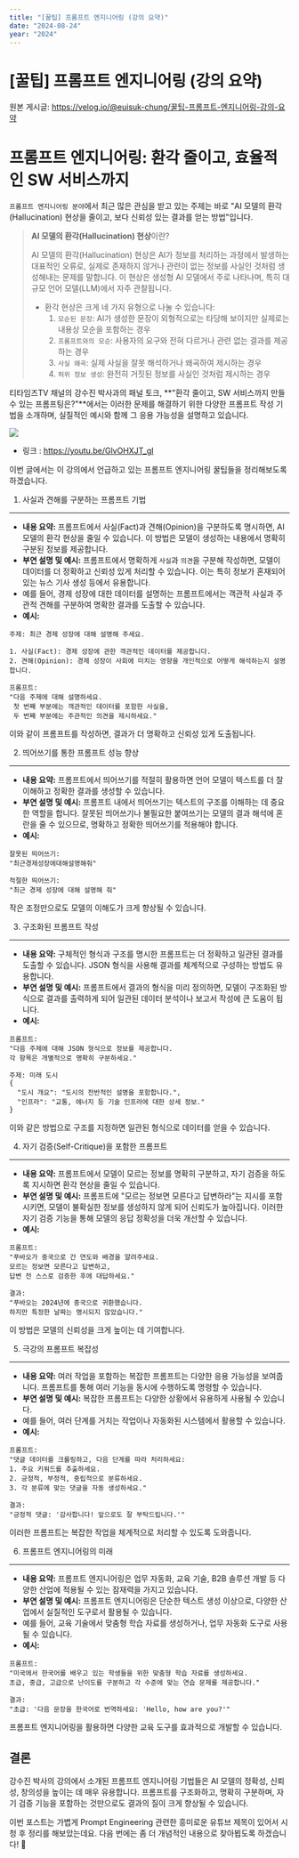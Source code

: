 ```yaml
---
title: "[꿀팁] 프롬프트 엔지니어링 (강의 요약)"
date: "2024-08-24"
year: "2024"
---
```


# [꿀팁] 프롬프트 엔지니어링 (강의 요약)

원본 게시글: https://velog.io/@euisuk-chung/꿀팁-프롬프트-엔지니어링-강의-요약



프롬프트 엔지니어링: 환각 줄이고, 효율적인 SW 서비스까지
=================================

`프롬프트 엔지니어링 분야`에서 최근 많은 관심을 받고 있는 주제는 바로 "AI 모델의 환각(Hallucination) 현상을 줄이고, 보다 신뢰성 있는 결과를 얻는 방법"입니다.

> **AI 모델의 환각(Hallucination) 현상**이란?  
> 
> AI 모델의 환각(Hallucination) 현상은 AI가 정보를 처리하는 과정에서 발생하는 대표적인 오류로, 실제로 존재하지 않거나 관련이 없는 정보를 사실인 것처럼 생성해내는 문제를 말합니다. 이 현상은 생성형 AI 모델에서 주로 나타나며, 특히 대규모 언어 모델(LLM)에서 자주 관찰됩니다.
> 
> * 환각 현상은 크게 네 가지 유형으로 나눌 수 있습니다:
>   1. `모순된 문장`: AI가 생성한 문장이 외형적으로는 타당해 보이지만 실제로는 내용상 모순을 포함하는 경우
>   2. `프롬프트와의 모순`: 사용자의 요구와 전혀 다르거나 관련 없는 결과를 제공하는 경우
>   3. `사실 왜곡`: 실제 사실을 잘못 해석하거나 왜곡하여 제시하는 경우
>   4. `허위 정보 생성`: 완전히 거짓된 정보를 사실인 것처럼 제시하는 경우

티타임즈TV 채널의 강수진 박사과의 패널 토크, **"환각 줄이고, SW 서비스까지 만들 수 있는 프롬프팅은?"**에서는 이러한 문제를 해결하기 위한 다양한 프롬프트 작성 기법을 소개하며, 실질적인 예시와 함께 그 응용 가능성을 설명하고 있습니다.

![](https://velog.velcdn.com/images/euisuk-chung/post/e163ceab-7da7-4aa5-ba46-4fcfa53612a7/image.png)

* 링크 : <https://youtu.be/GlvOHXJT_gI>

이번 글에서는 이 강의에서 언급하고 있는 프롬프트 엔지니어링 꿀팁들을 정리해보도록 하겠습니다.

1. 사실과 견해를 구분하는 프롬프트 기법
-----------------------

* **내용 요약:** 프롬프트에서 사실(Fact)과 견해(Opinion)을 구분하도록 명시하면, AI 모델의 환각 현상을 줄일 수 있습니다. 이 방법은 모델이 생성하는 내용에서 명확히 구분된 정보를 제공합니다.
* **부연 설명 및 예시:** 프롬프트에서 명확하게 `사실`과 `의견`을 구분해 작성하면, 모델이 데이터를 더 정확하고 신뢰성 있게 처리할 수 있습니다. 이는 특히 정보가 혼재되어 있는 뉴스 기사 생성 등에서 유용합니다.
* 예를 들어, 경제 성장에 대한 데이터를 설명하는 프롬프트에서는 객관적 사실과 주관적 견해를 구분하여 명확한 결과를 도출할 수 있습니다.
* **예시:**

```
주제: 최근 경제 성장에 대해 설명해 주세요.

1. 사실(Fact): 경제 성장에 관한 객관적인 데이터를 제공합니다.
2. 견해(Opinion): 경제 성장이 사회에 미치는 영향을 개인적으로 어떻게 해석하는지 설명합니다.

프롬프트: 
"다음 주제에 대해 설명하세요. 
 첫 번째 부분에는 객관적인 데이터를 포함한 사실을, 
 두 번째 부분에는 주관적인 의견을 제시하세요."
```

이와 같이 프롬프트를 작성하면, 결과가 더 명확하고 신뢰성 있게 도출됩니다.

2. 띄어쓰기를 통한 프롬프트 성능 향상
----------------------

* **내용 요약:** 프롬프트에서 띄어쓰기를 적절히 활용하면 언어 모델이 텍스트를 더 잘 이해하고 정확한 결과를 생성할 수 있습니다.
* **부연 설명 및 예시:** 프롬프트 내에서 띄어쓰기는 텍스트의 구조를 이해하는 데 중요한 역할을 합니다. 잘못된 띄어쓰기나 불필요한 붙여쓰기는 모델의 결과 해석에 혼란을 줄 수 있으므로, 명확하고 정확한 띄어쓰기를 적용해야 합니다.
* **예시:**

```
잘못된 띄어쓰기:
"최근경제성장에대해설명해줘"

적절한 띄어쓰기:
"최근 경제 성장에 대해 설명해 줘"
```

작은 조정만으로도 모델의 이해도가 크게 향상될 수 있습니다.

3. 구조화된 프롬프트 작성
---------------

* **내용 요약:** 구체적인 형식과 구조를 명시한 프롬프트는 더 정확하고 일관된 결과를 도출할 수 있습니다. JSON 형식을 사용해 결과를 체계적으로 구성하는 방법도 유용합니다.
* **부연 설명 및 예시:** 프롬프트에서 결과의 형식을 미리 정의하면, 모델이 구조화된 방식으로 결과를 출력하게 되어 일관된 데이터 분석이나 보고서 작성에 큰 도움이 됩니다.
* **예시:**

```
프롬프트:
"다음 주제에 대해 JSON 형식으로 정보를 제공합니다. 
각 항목은 개별적으로 명확히 구분하세요."

주제: 미래 도시
{
  "도시 개요": "도시의 전반적인 설명을 포함합니다.",
  "인프라": "교통, 에너지 등 기술 인프라에 대한 상세 정보."
}
```

이와 같은 방법으로 구조를 지정하면 일관된 형식으로 데이터를 얻을 수 있습니다.

4. 자기 검증(Self-Critique)을 포함한 프롬프트
---------------------------------

* **내용 요약:** 프롬프트에서 모델이 모르는 정보를 명확히 구분하고, 자기 검증을 하도록 지시하면 환각 현상을 줄일 수 있습니다.
* **부연 설명 및 예시:** 프롬프트에 "모르는 정보면 모른다고 답변하라"는 지시를 포함시키면, 모델이 불확실한 정보를 생성하지 않게 되어 신뢰도가 높아집니다. 이러한 자기 검증 기능을 통해 모델의 응답 정확성을 더욱 개선할 수 있습니다.
* **예시:**

```
프롬프트:
"푸바오가 중국으로 간 연도와 배경을 알려주세요. 
모르는 정보면 모른다고 답변하고, 
답변 전 스스로 검증한 후에 대답하세요."

결과:
"푸바오는 2024년에 중국으로 귀환했습니다. 
하지만 특정한 날짜는 명시되지 않았습니다."
```

이 방법은 모델의 신뢰성을 크게 높이는 데 기여합니다.

5. 극강의 프롬프트 복잡성
---------------

* **내용 요약:** 여러 작업을 포함하는 복잡한 프롬프트는 다양한 응용 가능성을 보여줍니다. 프롬프트를 통해 여러 기능을 동시에 수행하도록 명령할 수 있습니다.
* **부연 설명 및 예시:** 복잡한 프롬프트는 다양한 상황에서 유용하게 사용될 수 있습니다.
* 예를 들어, 여러 단계를 거치는 작업이나 자동화된 시스템에서 활용할 수 있습니다.
* **예시:**

```
프롬프트:
"댓글 데이터를 크롤링하고, 다음 단계를 따라 처리하세요:
1. 주요 키워드를 추출하세요.
2. 긍정적, 부정적, 중립적으로 분류하세요.
3. 각 분류에 맞는 댓글을 자동 생성하세요."

결과:
"긍정적 댓글: '감사합니다! 앞으로도 잘 부탁드립니다.'"
```

이러한 프롬프트는 복잡한 작업을 체계적으로 처리할 수 있도록 도와줍니다.

6. 프롬프트 엔지니어링의 미래
-----------------

* **내용 요약:** 프롬프트 엔지니어링은 업무 자동화, 교육 기술, B2B 솔루션 개발 등 다양한 산업에 적용될 수 있는 잠재력을 가지고 있습니다.
* **부연 설명 및 예시:** 프롬프트 엔지니어링은 단순한 텍스트 생성 이상으로, 다양한 산업에서 실질적인 도구로서 활용될 수 있습니다.
* 예를 들어, 교육 기술에서 맞춤형 학습 자료를 생성하거나, 업무 자동화 도구로 사용될 수 있습니다.
* **예시:**

```
프롬프트:
"미국에서 한국어를 배우고 있는 학생들을 위한 맞춤형 학습 자료를 생성하세요. 
초급, 중급, 고급으로 난이도를 구분하고 각 수준에 맞는 연습 문제를 제공합니다."

결과:
"초급: '다음 문장을 한국어로 번역하세요: 'Hello, how are you?'"
```

프롬프트 엔지니어링을 활용하면 다양한 교육 도구를 효과적으로 개발할 수 있습니다.

결론
--

강수진 박사의 강의에서 소개된 프롬프트 엔지니어링 기법들은 AI 모델의 정확성, 신뢰성, 창의성을 높이는 데 매우 유용합니다. 프롬프트를 구조화하고, 명확히 구분하며, 자기 검증 기능을 포함하는 것만으로도 결과의 질이 크게 향상될 수 있습니다.

이번 포스트는 가볍게 Prompt Engineering 관련한 흥미로운 유튜브 제목이 있어서 시청 후 정리를 해보았는데요. 다음 번에는 좀 더 개념적인 내용으로 찾아뵙도록 하겠습니다! 🤗

